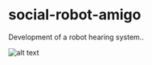 # social-robot-amigo
Development of a robot hearing system..

![alt text](https://github.com/nimasha1228/social-robot-amigo/blob/main/Image1.JPG?raw=true)
